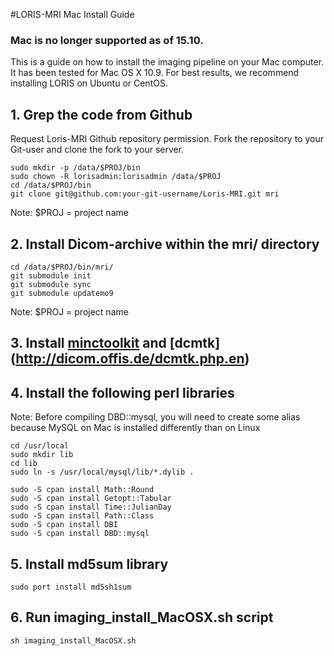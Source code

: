 #LORIS-MRI Mac Install Guide
### Mac is no longer supported as of 15.10. 

This is a guide on how to install the imaging pipeline on your Mac computer. It has been tested for Mac OS X 10.9.
For best results, we recommend installing LORIS on Ubuntu or CentOS.

## 1. Grep the code from Github

Request Loris-MRI Github repository permission. 
Fork the repository to your Git-user and clone the fork to your server.

```
sudo mkdir -p /data/$PROJ/bin
sudo chown -R lorisadmin:lorisadmin /data/$PROJ
cd /data/$PROJ/bin
git clone git@github.com:your-git-username/Loris-MRI.git mri
```
Note: $PROJ = project name

## 2. Install Dicom-archive within the mri/ directory

```
cd /data/$PROJ/bin/mri/
git submodule init
git submodule sync
git submodule updatemo9
```
Note: $PROJ = project name

## 3. Install [minctoolkit](http://www.bic.mni.mcgill.ca/ServicesSoftware/MINC) and [dcmtk] (http://dicom.offis.de/dcmtk.php.en)

## 4. Install the following perl libraries
Note: Before compiling DBD::mysql, you will need to create some alias because MySQL on Mac is installed differently than on Linux

```
cd /usr/local
sudo mkdir lib
cd lib
sudo ln -s /usr/local/mysql/lib/*.dylib .
```

```
sudo -S cpan install Math::Round
sudo -S cpan install Getopt::Tabular
sudo -S cpan install Time::JulianDay
sudo -S cpan install Path::Class
sudo -S cpan install DBI
sudo -S cpan install DBD::mysql
```

## 5. Install md5sum library

```
sudo port install md5sh1sum
```

## 6. Run imaging_install_MacOSX.sh script

```
sh imaging_install_MacOSX.sh
```

